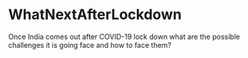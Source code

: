 # WhatNextAfterLockdown
Once India comes out after COVID-19 lock down what are the possible challenges it is going face and how to face them?
